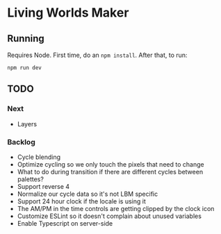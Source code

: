 # Living Worlds Maker

## Running

Requires Node. First time, do an `npm install`. After that, to run:

`npm run dev`

## TODO

### Next

- Layers

### Backlog

- Cycle blending
- Optimize cycling so we only touch the pixels that need to change
- What to do during transition if there are different cycles between palettes?
- Support reverse 4
- Normalize our cycle data so it's not LBM specific
- Support 24 hour clock if the locale is using it
- The AM/PM in the time controls are getting clipped by the clock icon
- Customize ESLint so it doesn't complain about unused variables
- Enable Typescript on server-side
